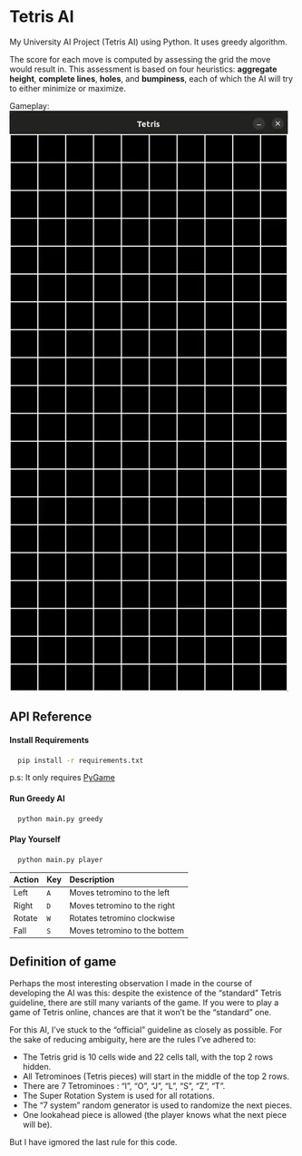# Tetris AI
My University AI Project (Tetris AI) using Python. It uses greedy algorithm.


The score for each move is computed by assessing the grid the move would result in. This assessment is based on four heuristics: **aggregate height**, **complete lines**, **holes**, and **bumpiness**, each of which the AI will try to either minimize or maximize.


Gameplay:
![Tetris AI GamePlay](/src/tetris_ai_gameplay.gif)
## API Reference

#### Install Requirements

```bash
  pip install -r requirements.txt
```
p.s: It only requires [PyGame](https://pypi.org/project/pygame/)

#### Run Greedy AI

```bash
  python main.py greedy
```

#### Play Yourself

```bash
  python main.py player
```

| Action    | Key      | Description                       |
| :-------- | :------- | :-------------------------------- |
| Left      | `A`      | Moves tetromino to the left       |
| Right     | `D`      | Moves tetromino to the right      |
| Rotate    | `W`      | Rotates tetromino clockwise       |
| Fall      | `S`      | Moves tetromino to the bottem     |



## Definition of game

Perhaps the most interesting observation I made in the course of developing the AI was this: despite the existence of the “standard” Tetris guideline, there are still many variants of the game. If you were to play a game of Tetris online, chances are that it won’t be the “standard” one.

For this AI, I’ve stuck to the “official” guideline as closely as possible. For the sake of reducing ambiguity, here are the rules I’ve adhered to:

- The Tetris grid is 10 cells wide and 22 cells tall, with the top 2 rows hidden.
- All Tetrominoes (Tetris pieces) will start in the middle of the top 2 rows.
- There are 7 Tetrominoes : “I”, “O”, “J”, “L”, “S”, “Z”, “T”.
- The Super Rotation System is used for all rotations.
- The “7 system” random generator is used to randomize the next pieces.
- One lookahead piece is allowed (the player knows what the next piece will be).

But I have igmored the last rule for this code.

